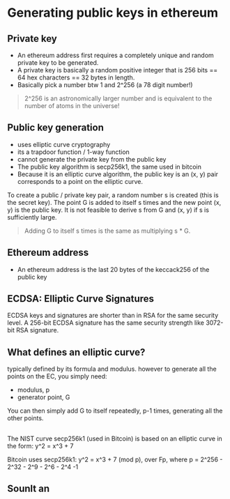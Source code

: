 # Generating public keys in ethereum

## Private key

- An ethereum address first requires a completely unique and random private key to be generated.
- A private key is basically a random positive integer that is 256 bits == 64 hex characters == 32 bytes in length. 
- Basically pick a number btw 1 and 2^256 (a 78 digit number!)

> 2^256 is an astronomically larger number and is equivalent to the number of atoms in the universe!

## Public key generation

- uses elliptic curve cryptography
- its a trapdoor function / 1-way function
- cannot generate the private key from the public key
- The public key algorithm is secp256k1, the same used in bitcoin
- Because it is an elliptic curve algorithm, the public key is an (x, y) pair corresponds to a point on the elliptic curve.

To create a public / private key pair, a random number s is created (this is the secret key).
The point G is added to itself s times and the new point (x, y) is the public key. 
It is not feasible to derive s from G and (x, y) if s is sufficiently large.

> Adding G to itself s times is the same as multiplying s * G. 

## Ethereum address

- An ethereum address is the last 20 bytes of the keccack256 of the public key



## ECDSA: Elliptic Curve Signatures

 ECDSA keys and signatures are shorter than in RSA for the same security level. A 256-bit ECDSA signature has the same security strength like 3072-bit RSA signature.

## What defines an elliptic curve?

typically defined by its formula and modulus.
however to generate all the points on the EC, you simply need:

- modulus, p
- generator point, G

You can then simply add G to itself repeatedly, p-1 times, generating all the other points.


## 

The NIST curve secp256k1 (used in Bitcoin) is based on an elliptic curve in the form:
y^2 = x^3 + 7 

Bitcoin uses secp256k1: y^2 = x^3 + 7 (mod p), over Fp, 
 where p = 2^256 - 2^32 - 2^9 - 2^6 - 2^4 -1

## Sounlt an